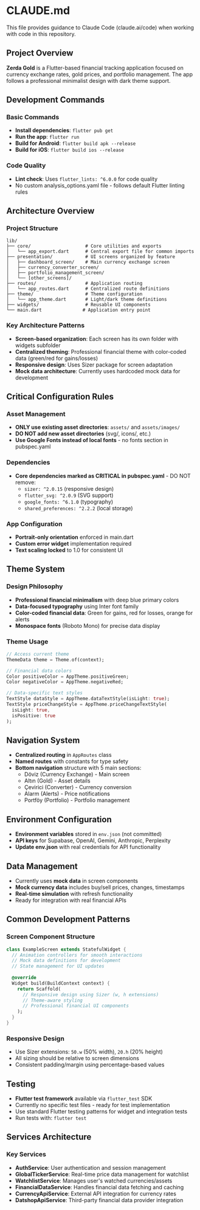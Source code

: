 # CLAUDE.md

This file provides guidance to Claude Code (claude.ai/code) when working with code in this repository.

## Project Overview

**Zerda Gold** is a Flutter-based financial tracking application focused on currency exchange rates, gold prices, and portfolio management. The app follows a professional minimalist design with dark theme support.

## Development Commands

### Basic Commands
- **Install dependencies**: `flutter pub get`
- **Run the app**: `flutter run`
- **Build for Android**: `flutter build apk --release`
- **Build for iOS**: `flutter build ios --release`

### Code Quality
- **Lint check**: Uses `flutter_lints: ^6.0.0` for code quality
- No custom analysis_options.yaml file - follows default Flutter linting rules

## Architecture Overview

### Project Structure
```
lib/
├── core/                    # Core utilities and exports
│   └── app_export.dart      # Central export file for common imports
├── presentation/            # UI screens organized by feature
│   ├── dashboard_screen/    # Main currency exchange screen
│   ├── currency_converter_screen/
│   ├── portfolio_management_screen/
│   └── [other_screens]/
├── routes/                  # Application routing
│   └── app_routes.dart      # Centralized route definitions
├── theme/                   # Theme configuration
│   └── app_theme.dart       # Light/dark theme definitions
├── widgets/                 # Reusable UI components
└── main.dart               # Application entry point
```

### Key Architecture Patterns
- **Screen-based organization**: Each screen has its own folder with widgets subfolder
- **Centralized theming**: Professional financial theme with color-coded data (green/red for gains/losses)
- **Responsive design**: Uses Sizer package for screen adaptation
- **Mock data architecture**: Currently uses hardcoded mock data for development

## Critical Configuration Rules

### Asset Management
- **ONLY use existing asset directories**: `assets/` and `assets/images/`
- **DO NOT add new asset directories** (svg/, icons/, etc.)
- **Use Google Fonts instead of local fonts** - no fonts section in pubspec.yaml

### Dependencies
- **Core dependencies marked as CRITICAL in pubspec.yaml** - DO NOT remove:
  - `sizer: ^2.0.15` (responsive design)
  - `flutter_svg: ^2.0.9` (SVG support) 
  - `google_fonts: ^6.1.0` (typography)
  - `shared_preferences: ^2.2.2` (local storage)

### App Configuration
- **Portrait-only orientation** enforced in main.dart
- **Custom error widget** implementation required
- **Text scaling locked** to 1.0 for consistent UI

## Theme System

### Design Philosophy
- **Professional financial minimalism** with deep blue primary colors
- **Data-focused typography** using Inter font family
- **Color-coded financial data**: Green for gains, red for losses, orange for alerts
- **Monospace fonts** (Roboto Mono) for precise data display

### Theme Usage
```dart
// Access current theme
ThemeData theme = Theme.of(context);

// Financial data colors
Color positiveColor = AppTheme.positiveGreen;
Color negativeColor = AppTheme.negativeRed;

// Data-specific text styles
TextStyle dataStyle = AppTheme.dataTextStyle(isLight: true);
TextStyle priceChangeStyle = AppTheme.priceChangeTextStyle(
  isLight: true, 
  isPositive: true
);
```

## Navigation System

- **Centralized routing** in `AppRoutes` class
- **Named routes** with constants for type safety
- **Bottom navigation** structure with 5 main sections:
  - Döviz (Currency Exchange) - Main screen
  - Altın (Gold) - Asset details
  - Çevirici (Converter) - Currency conversion
  - Alarm (Alerts) - Price notifications
  - Portföy (Portfolio) - Portfolio management

## Environment Configuration

- **Environment variables** stored in `env.json` (not committed)
- **API keys** for Supabase, OpenAI, Gemini, Anthropic, Perplexity
- **Update env.json** with real credentials for API functionality

## Data Management

- Currently uses **mock data** in screen components
- **Mock currency data** includes buy/sell prices, changes, timestamps
- **Real-time simulation** with refresh functionality
- Ready for integration with real financial APIs

## Common Development Patterns

### Screen Component Structure
```dart
class ExampleScreen extends StatefulWidget {
  // Animation controllers for smooth interactions
  // Mock data definitions for development
  // State management for UI updates
  
  @override
  Widget build(BuildContext context) {
    return Scaffold(
      // Responsive design using Sizer (w, h extensions)
      // Theme-aware styling
      // Professional financial UI components
    );
  }
}
```

### Responsive Design
- Use Sizer extensions: `50.w` (50% width), `20.h` (20% height)
- All sizing should be relative to screen dimensions
- Consistent padding/margin using percentage-based values

## Testing

- **Flutter test framework** available via `flutter_test` SDK
- Currently no specific test files - ready for test implementation
- Use standard Flutter testing patterns for widget and integration tests
- Run tests with: `flutter test`

## Services Architecture

### Key Services
- **AuthService**: User authentication and session management
- **GlobalTickerService**: Real-time price data management for watchlist
- **WatchlistService**: Manages user's watched currencies/assets
- **FinancialDataService**: Handles financial data fetching and caching
- **CurrencyApiService**: External API integration for currency rates
- **DatshopApiService**: Third-party financial data provider integration